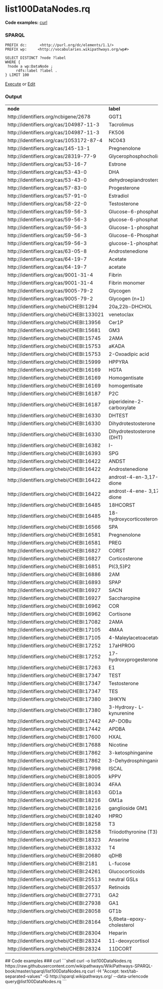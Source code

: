 # list100DataNodes.rq
**Code examples:** [curl](#curl)
### SPARQL
```sparql
PREFIX dc:      <http://purl.org/dc/elements/1.1/> 
PREFIX wp:     <http://vocabularies.wikipathways.org/wp#>

SELECT DISTINCT ?node ?label
WHERE {
 ?node a wp:DataNode ;
     rdfs:label ?label .
} LIMIT 100
```
[Execute](http://sparql.wikipathways.org/sparql?query=PREFIX+dc%3A++++++%3Chttp%3A%2F%2Fpurl.org%2Fdc%2Felements%2F1.1%2F%3E+%0APREFIX+wp%3A+++++%3Chttp%3A%2F%2Fvocabularies.wikipathways.org%2Fwp%23%3E%0A%0ASELECT+DISTINCT+%3Fnode+%3Flabel%0AWHERE+%7B%0A+%3Fnode+a+wp%3ADataNode+%3B%0A+++++rdfs%3Alabel+%3Flabel+.%0A%7D+LIMIT+100%0A) or [Edit](http://sparql.wikipathways.org/sparql?qtxt=PREFIX+dc%3A++++++%3Chttp%3A%2F%2Fpurl.org%2Fdc%2Felements%2F1.1%2F%3E+%0APREFIX+wp%3A+++++%3Chttp%3A%2F%2Fvocabularies.wikipathways.org%2Fwp%23%3E%0A%0ASELECT+DISTINCT+%3Fnode+%3Flabel%0AWHERE+%7B%0A+%3Fnode+a+wp%3ADataNode+%3B%0A+++++rdfs%3Alabel+%3Flabel+.%0A%7D+LIMIT+100%0A)


### Output
<table>
  <tr>
    <td><b>node</b></td>
    <td><b>label</b></td>
  </tr>
  <tr>
    <td>http://identifiers.org/ncbigene/2678</td>
    <td>GGT1</td>
  </tr>
  <tr>
    <td>http://identifiers.org/cas/104987-11-3</td>
    <td>Tacrolimus</td>
  </tr>
  <tr>
    <td>http://identifiers.org/cas/104987-11-3</td>
    <td>FK506</td>
  </tr>
  <tr>
    <td>http://identifiers.org/cas/1053172-87-4</td>
    <td>NC043</td>
  </tr>
  <tr>
    <td>http://identifiers.org/cas/145-13-1</td>
    <td>Pregnenolone</td>
  </tr>
  <tr>
    <td>http://identifiers.org/cas/28319-77-9</td>
    <td>Glycerophosphocholine</td>
  </tr>
  <tr>
    <td>http://identifiers.org/cas/53-16-7</td>
    <td>Estrone</td>
  </tr>
  <tr>
    <td>http://identifiers.org/cas/53-43-0</td>
    <td>DHA</td>
  </tr>
  <tr>
    <td>http://identifiers.org/cas/53-43-0</td>
    <td>dehydroepiandrosterone</td>
  </tr>
  <tr>
    <td>http://identifiers.org/cas/57-83-0</td>
    <td>Progesterone</td>
  </tr>
  <tr>
    <td>http://identifiers.org/cas/57-91-0</td>
    <td>Estradiol</td>
  </tr>
  <tr>
    <td>http://identifiers.org/cas/58-22-0</td>
    <td>Testosterone</td>
  </tr>
  <tr>
    <td>http://identifiers.org/cas/59-56-3</td>
    <td>Glucose-6-phosphate</td>
  </tr>
  <tr>
    <td>http://identifiers.org/cas/59-56-3</td>
    <td>glucose-6-phosphate</td>
  </tr>
  <tr>
    <td>http://identifiers.org/cas/59-56-3</td>
    <td>Glucose-1-phosphate</td>
  </tr>
  <tr>
    <td>http://identifiers.org/cas/59-56-3</td>
    <td>Glucose-6-Phosphate</td>
  </tr>
  <tr>
    <td>http://identifiers.org/cas/59-56-3</td>
    <td>glucose-1-phosphate</td>
  </tr>
  <tr>
    <td>http://identifiers.org/cas/63-05-8</td>
    <td>Androstenedione</td>
  </tr>
  <tr>
    <td>http://identifiers.org/cas/64-19-7</td>
    <td>Acetate</td>
  </tr>
  <tr>
    <td>http://identifiers.org/cas/64-19-7</td>
    <td>acetate</td>
  </tr>
  <tr>
    <td>http://identifiers.org/cas/9001-31-4</td>
    <td>Fibrin</td>
  </tr>
  <tr>
    <td>http://identifiers.org/cas/9001-31-4</td>
    <td>Fibrin monomer</td>
  </tr>
  <tr>
    <td>http://identifiers.org/cas/9005-79-2</td>
    <td>Glycogen</td>
  </tr>
  <tr>
    <td>http://identifiers.org/cas/9005-79-2</td>
    <td>Glycogen (n+1)</td>
  </tr>
  <tr>
    <td>http://identifiers.org/chebi/CHEBI:1294</td>
    <td>20a,22b-DHCHOL</td>
  </tr>
  <tr>
    <td>http://identifiers.org/chebi/CHEBI:133021</td>
    <td>venetoclax</td>
  </tr>
  <tr>
    <td>http://identifiers.org/chebi/CHEBI:13956</td>
    <td>Cer1P</td>
  </tr>
  <tr>
    <td>http://identifiers.org/chebi/CHEBI:15681</td>
    <td>GM3</td>
  </tr>
  <tr>
    <td>http://identifiers.org/chebi/CHEBI:15745</td>
    <td>2AMA</td>
  </tr>
  <tr>
    <td>http://identifiers.org/chebi/CHEBI:15753</td>
    <td>aKADA</td>
  </tr>
  <tr>
    <td>http://identifiers.org/chebi/CHEBI:15753</td>
    <td>2-Oxoadipic acid</td>
  </tr>
  <tr>
    <td>http://identifiers.org/chebi/CHEBI:15999</td>
    <td>HPPYRA</td>
  </tr>
  <tr>
    <td>http://identifiers.org/chebi/CHEBI:16169</td>
    <td>HGTA</td>
  </tr>
  <tr>
    <td>http://identifiers.org/chebi/CHEBI:16169</td>
    <td>Homogentisate</td>
  </tr>
  <tr>
    <td>http://identifiers.org/chebi/CHEBI:16169</td>
    <td>homogentisate</td>
  </tr>
  <tr>
    <td>http://identifiers.org/chebi/CHEBI:16187</td>
    <td>P2C</td>
  </tr>
  <tr>
    <td>http://identifiers.org/chebi/CHEBI:16187</td>
    <td>piperideine-2-carboxylate</td>
  </tr>
  <tr>
    <td>http://identifiers.org/chebi/CHEBI:16330</td>
    <td>DHTEST</td>
  </tr>
  <tr>
    <td>http://identifiers.org/chebi/CHEBI:16330</td>
    <td>Dihydrotestosterone</td>
  </tr>
  <tr>
    <td>http://identifiers.org/chebi/CHEBI:16330</td>
    <td>Dihydrotestosterone (DHT)</td>
  </tr>
  <tr>
    <td>http://identifiers.org/chebi/CHEBI:16382</td>
    <td>I-</td>
  </tr>
  <tr>
    <td>http://identifiers.org/chebi/CHEBI:16393</td>
    <td>SPG</td>
  </tr>
  <tr>
    <td>http://identifiers.org/chebi/CHEBI:16422</td>
    <td>ANDST</td>
  </tr>
  <tr>
    <td>http://identifiers.org/chebi/CHEBI:16422</td>
    <td>Androstenedione</td>
  </tr>
  <tr>
    <td>http://identifiers.org/chebi/CHEBI:16422</td>
    <td>androst-4-en-3,17-dione</td>
  </tr>
  <tr>
    <td>http://identifiers.org/chebi/CHEBI:16422</td>
    <td>androst-4-ene- 3,17-dione</td>
  </tr>
  <tr>
    <td>http://identifiers.org/chebi/CHEBI:16485</td>
    <td>18HCORST</td>
  </tr>
  <tr>
    <td>http://identifiers.org/chebi/CHEBI:16485</td>
    <td>18-hydroxycorticosterone</td>
  </tr>
  <tr>
    <td>http://identifiers.org/chebi/CHEBI:16566</td>
    <td>SPA</td>
  </tr>
  <tr>
    <td>http://identifiers.org/chebi/CHEBI:16581</td>
    <td>Pregnenolone</td>
  </tr>
  <tr>
    <td>http://identifiers.org/chebi/CHEBI:16581</td>
    <td>PREG</td>
  </tr>
  <tr>
    <td>http://identifiers.org/chebi/CHEBI:16827</td>
    <td>CORST</td>
  </tr>
  <tr>
    <td>http://identifiers.org/chebi/CHEBI:16827</td>
    <td>Corticosterone</td>
  </tr>
  <tr>
    <td>http://identifiers.org/chebi/CHEBI:16851</td>
    <td>PI(3,5)P2</td>
  </tr>
  <tr>
    <td>http://identifiers.org/chebi/CHEBI:16886</td>
    <td>2AM</td>
  </tr>
  <tr>
    <td>http://identifiers.org/chebi/CHEBI:16893</td>
    <td>SPAP</td>
  </tr>
  <tr>
    <td>http://identifiers.org/chebi/CHEBI:16927</td>
    <td>SACN</td>
  </tr>
  <tr>
    <td>http://identifiers.org/chebi/CHEBI:16927</td>
    <td>Saccharopine</td>
  </tr>
  <tr>
    <td>http://identifiers.org/chebi/CHEBI:16962</td>
    <td>COR</td>
  </tr>
  <tr>
    <td>http://identifiers.org/chebi/CHEBI:16962</td>
    <td>Cortisone</td>
  </tr>
  <tr>
    <td>http://identifiers.org/chebi/CHEBI:17082</td>
    <td>2AMA</td>
  </tr>
  <tr>
    <td>http://identifiers.org/chebi/CHEBI:17105</td>
    <td>4MAA</td>
  </tr>
  <tr>
    <td>http://identifiers.org/chebi/CHEBI:17105</td>
    <td>4-Maleylacetoacetate</td>
  </tr>
  <tr>
    <td>http://identifiers.org/chebi/CHEBI:17252</td>
    <td>17aHPROG</td>
  </tr>
  <tr>
    <td>http://identifiers.org/chebi/CHEBI:17252</td>
    <td>17-hydroxyprogesterone</td>
  </tr>
  <tr>
    <td>http://identifiers.org/chebi/CHEBI:17263</td>
    <td>E1</td>
  </tr>
  <tr>
    <td>http://identifiers.org/chebi/CHEBI:17347</td>
    <td>TEST</td>
  </tr>
  <tr>
    <td>http://identifiers.org/chebi/CHEBI:17347</td>
    <td>Testosterone</td>
  </tr>
  <tr>
    <td>http://identifiers.org/chebi/CHEBI:17347</td>
    <td>TES</td>
  </tr>
  <tr>
    <td>http://identifiers.org/chebi/CHEBI:17380</td>
    <td>3HKYN</td>
  </tr>
  <tr>
    <td>http://identifiers.org/chebi/CHEBI:17380</td>
    <td>3-Hydroxy- L-kynurenine</td>
  </tr>
  <tr>
    <td>http://identifiers.org/chebi/CHEBI:17442</td>
    <td>AP-DOBu</td>
  </tr>
  <tr>
    <td>http://identifiers.org/chebi/CHEBI:17442</td>
    <td>APDBA</td>
  </tr>
  <tr>
    <td>http://identifiers.org/chebi/CHEBI:17600</td>
    <td>HXAL</td>
  </tr>
  <tr>
    <td>http://identifiers.org/chebi/CHEBI:17688</td>
    <td>Nicotine</td>
  </tr>
  <tr>
    <td>http://identifiers.org/chebi/CHEBI:17862</td>
    <td>3-ketosphinganine</td>
  </tr>
  <tr>
    <td>http://identifiers.org/chebi/CHEBI:17862</td>
    <td>3-Dehydrosphinganine</td>
  </tr>
  <tr>
    <td>http://identifiers.org/chebi/CHEBI:17998</td>
    <td>ISCAL</td>
  </tr>
  <tr>
    <td>http://identifiers.org/chebi/CHEBI:18005</td>
    <td>kPPV</td>
  </tr>
  <tr>
    <td>http://identifiers.org/chebi/CHEBI:18034</td>
    <td>4FAA</td>
  </tr>
  <tr>
    <td>http://identifiers.org/chebi/CHEBI:18163</td>
    <td>GD1a</td>
  </tr>
  <tr>
    <td>http://identifiers.org/chebi/CHEBI:18216</td>
    <td>GM1a</td>
  </tr>
  <tr>
    <td>http://identifiers.org/chebi/CHEBI:18216</td>
    <td>ganglioside GM1</td>
  </tr>
  <tr>
    <td>http://identifiers.org/chebi/CHEBI:18240</td>
    <td>HPRO</td>
  </tr>
  <tr>
    <td>http://identifiers.org/chebi/CHEBI:18258</td>
    <td>T3</td>
  </tr>
  <tr>
    <td>http://identifiers.org/chebi/CHEBI:18258</td>
    <td>Triiodothyronine (T3)</td>
  </tr>
  <tr>
    <td>http://identifiers.org/chebi/CHEBI:18323</td>
    <td>Anserine</td>
  </tr>
  <tr>
    <td>http://identifiers.org/chebi/CHEBI:18332</td>
    <td>T4</td>
  </tr>
  <tr>
    <td>http://identifiers.org/chebi/CHEBI:20680</td>
    <td>qDHB</td>
  </tr>
  <tr>
    <td>http://identifiers.org/chebi/CHEBI:2181</td>
    <td>L-fucose</td>
  </tr>
  <tr>
    <td>http://identifiers.org/chebi/CHEBI:24261</td>
    <td>Glucocorticoids</td>
  </tr>
  <tr>
    <td>http://identifiers.org/chebi/CHEBI:25513</td>
    <td>neutral GSLs</td>
  </tr>
  <tr>
    <td>http://identifiers.org/chebi/CHEBI:26537</td>
    <td>Retinoids</td>
  </tr>
  <tr>
    <td>http://identifiers.org/chebi/CHEBI:27731</td>
    <td>GA2</td>
  </tr>
  <tr>
    <td>http://identifiers.org/chebi/CHEBI:27938</td>
    <td>GA1</td>
  </tr>
  <tr>
    <td>http://identifiers.org/chebi/CHEBI:28058</td>
    <td>GT1b</td>
  </tr>
  <tr>
    <td>http://identifiers.org/chebi/CHEBI:28164</td>
    <td>5,6beta-epoxy-cholesterol</td>
  </tr>
  <tr>
    <td>http://identifiers.org/chebi/CHEBI:28304</td>
    <td>Heparin</td>
  </tr>
  <tr>
    <td>http://identifiers.org/chebi/CHEBI:28324</td>
    <td>11-deoxycortisol</td>
  </tr>
  <tr>
    <td>http://identifiers.org/chebi/CHEBI:28324</td>
    <td>11DCORT</td>
  </tr>
</table>
## Code examples
### curl
```shell
curl -o list100DataNodes.rq https://raw.githubusercontent.com/wikipathways/WikiPathways-SPARQL-book/master/sparql/list100DataNodes.rq
curl -H "Accept: text/tab-separated-values" -G http://sparql.wikipathways.org/ --data-urlencode query@list100DataNodes.rq
```
